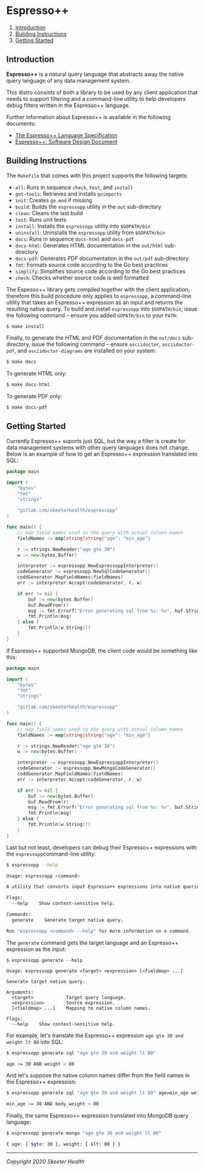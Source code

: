 # Espresso++

<!-- TOC -->
1. [Introduction](#introduction)
2. [Building Instructions](#building-instructions)
3. [Getting Started](#getting-started)
<!-- /TOC -->

<a id="markdown-introduction" name="introduction"></a>
## Introduction

**Espresso++** is a natural query language that abstracts away the native query language
of any data management system.

This distro consists of both a library to be used by any client application that
needs to support filtering and a command-line utility to help developers debug
filters written in the Espresso++ language.

Further information about Espresso++ is available in the following documents:
* [The Espresso++ Language Specification](docs/espressopp-spec.adoc)
* [Espresso++: Software Design Document](docs/espressopp-sdd.adoc)

<a id="markdown-building-instructions" name="building-instructions"></a>
## Building Instructions

The `Makefile` that comes with this project supports the following targets:

* `all`:            Runs in sequence `check`, `test`, and `install`
* `get-tools`:      Retrieves and installs `goimports`
* `init`:           Creates `go.mod` if missing
* `build`:          Builds the `espressopp` utility in the `out` sub-directory
* `clean`:          Cleans the last build
* `test`:           Runs unit tests
* `install`:        Installs the `espressopp` utility into `$GOPATH/bin`
* `uninstall`:      Uninstalls the `espressopp` utility from `$GOPATH/bin`
* `docs`:           Runs in sequence `docs-html` and `docs-pdf`
* `docs-html`:      Generates HTML documentation in the `out/html` sub-directory
* `docs-pdf`:       Generates PDF documentation in the `out/pdf` sub-directory
* `fmt`:            Formats source code according to the Go best practices
* `simplify`:       Simplifies source code according to the Go best practices
* `check`:          Checks whether source code is well formatted

The Espesso++ library gets compiled together with the client application, therefore
this build procedure only applies to `espressopp`, a command-line utility that
takes an Espresso++ expression as an input and returns the resulting native query.
To build and install `espressopp` into `$GOPATH/bin`, issue the following command
&ndash; ensure you added `GOPATH/bin` to your `PATH`:

```sh
$ make install
```

Finally, to generate the HTML and PDF documentation in the `out/docs` sub-directory,
issue the following command  &ndash; ensure `asciidoctor`, `asciidoctor-pdf`, and
`asciidoctor-diagrams` are installed on your system:

```sh
$ make docs
```

To generate HTML only:

```sh
$ make docs-html
```

To generate PDF only:

```sh
$ make docs-pdf
```

<a id="markdown-getting-started" name="getting-started"></a>
## Getting Started

Currently Espresso++ suports just SQL, but the way a filter is create for data
management systems with other query languages does not change. Below is an example
of how to get an Espresso++ expression translated into SQL:

```go
package main

import (
    "bytes"
    "fmt"
    "strings"

    "gitlab.com/skeeterhealth/espressopp"
)

func main() {
    // map field names used in the query with actual column names
    fieldNames := map[string]string{"age": "min_age"}

    r := strings.NewReader("age gte 30")
    w := new(bytes.Buffer)

    interpreter := espressopp.NewEspressoppInterpreter()
    codeGenerator := espressopp.NewSqlCodeGenerator()
    coddGenerator.MapFieldNames(fieldNames)
    err := interpreter.Accept(codeGenerator, r, w)

    if err != nil {
        buf := new(bytes.Buffer)
        buf.ReadFrom(r)
        msg := fmt.Errorf("Error generating sql from %v: %v", buf.String(), err)
        fmt.Println(msg)
    } else {
        fmt.Println(w.String())
    }
}
```

If Espresso++ supported MongoDB, the client code would be something like this: 

```go
package main

import (
    "bytes"
    "fmt"
    "strings"

    "gitlab.com/skeeterhealth/espressopp"
)

func main() {
    // map field names used in the query with actual column names
    fieldNames := map[string]string{"age": "min_age"}

    r := strings.NewReader("age gte 30")
    w := new(bytes.Buffer)

    interpreter := espressopp.NewEspressoppInterpreter()
    codeGenerator := espressopp.NewMongoCodeGenerator()
    coddGenerator.MapFieldNames(fieldNames)
    err := interpreter.Accept(codeGenerator, r, w)

    if err != nil {
        buf := new(bytes.Buffer)
        buf.ReadFrom(r)
        msg := fmt.Errorf("Error generating sql from %v: %v", buf.String(), err)
        fmt.Println(msg)
    } else {
        fmt.Println(w.String())
    }
}
```

Last but not least, developers can debug their Espresso++ expressions with the
`espressopp`command-line utility:

```sh
$ espressopp --help

Usage: espressopp <command>

A utility that converts input Espresso++ expressions into native queries.

Flags:
  --help    Show context-sensitive help.

Commands:
  generate    Generate target native query.

Run "espressopp <command> --help" for more information on a command.
```

The `generate` command gets the target language and an Espresso++ expression as
the input:

```
$ espressopp generate --help

Usage: espressopp generate <target> <expression> [<fieldmap> ...]

Generate target native query.

Arguments:
  <target>            Target query language.
  <expression>        Source expression.
  [<fieldmap> ...]    Mapping to native column names.

Flags:
  --help    Show context-sensitive help.
```

For example, let's translate the Espresso++ expression `age gte 30 and weight lt 80` into SQL:

```sh
$ espressopp generate sql "age gte 30 and weight lt 80"

age >= 30 AND weight < 80
```

And let's suppose the native column names differ from the field names in the Espresso++ expression:

```sh
$ espressopp generate sql "age gte 30 and weight lt 80" age=min_age weight=body_weight

min_age >= 30 AND body_weight < 80
```

Finally, the same Espresso++ expression translated into MongoDB query language:

 ```sh
$ espressopp generate mongo "age gte 30 and weight lt 80"

{ age: { $gte: 30 }, weight: { $lt: 80 } }
 ```

---

*Copyright 2020 Skeeter Health*
